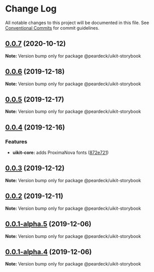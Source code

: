 # Change Log

All notable changes to this project will be documented in this file.
See [Conventional Commits](https://conventionalcommits.org) for commit guidelines.

## [0.0.7](https://github.com/peardeck/peardeck-uikit/compare/@peardeck/uikit-storybook@0.0.6...@peardeck/uikit-storybook@0.0.7) (2020-10-12)

**Note:** Version bump only for package @peardeck/uikit-storybook





## [0.0.6](https://github.com/peardeck/peardeck-uikit/compare/@peardeck/uikit-storybook@0.0.5...@peardeck/uikit-storybook@0.0.6) (2019-12-18)

**Note:** Version bump only for package @peardeck/uikit-storybook





## [0.0.5](https://github.com/peardeck/peardeck-uikit/compare/@peardeck/uikit-storybook@0.0.4...@peardeck/uikit-storybook@0.0.5) (2019-12-17)

**Note:** Version bump only for package @peardeck/uikit-storybook





## [0.0.4](https://github.com/peardeck/peardeck-uikit/compare/@peardeck/uikit-storybook@0.0.3...@peardeck/uikit-storybook@0.0.4) (2019-12-16)


### Features

* **uikit-core:** adds ProximaNova fonts ([872e721](https://github.com/peardeck/peardeck-uikit/commit/872e72185c65bbb06d72e08bc001147b5775d77f))





## [0.0.3](https://github.com/peardeck/peardeck-uikit/compare/@peardeck/uikit-storybook@0.0.2...@peardeck/uikit-storybook@0.0.3) (2019-12-12)

**Note:** Version bump only for package @peardeck/uikit-storybook





## [0.0.2](https://github.com/peardeck/peardeck-uikit/compare/@peardeck/uikit-storybook@0.0.1-alpha.5...@peardeck/uikit-storybook@0.0.2) (2019-12-11)

**Note:** Version bump only for package @peardeck/uikit-storybook





## [0.0.1-alpha.5](https://github.com/peardeck/peardeck-uikit/compare/@peardeck/uikit-storybook@0.0.1-alpha.4...@peardeck/uikit-storybook@0.0.1-alpha.5) (2019-12-06)

**Note:** Version bump only for package @peardeck/uikit-storybook





## [0.0.1-alpha.4](https://github.com/peardeck/peardeck-uikit/compare/@peardeck/uikit-storybook@0.0.1-alpha.3...@peardeck/uikit-storybook@0.0.1-alpha.4) (2019-12-06)

**Note:** Version bump only for package @peardeck/uikit-storybook
